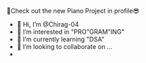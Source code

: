🌟Check out the new Piano Project in profile😎

- 👋 Hi, I’m @Chirag-04
- 👀 I’m interested in "PRO"GRAM"ING"
- 🌱 I’m currently learning "DSA"
- 💞️ I’m looking to collaborate on ...
-
<!---
Chirag-04/Chirag-04 is a ✨ special ✨ repository because its `README.md` (this file) appears on your GitHub profile.
You can click the Preview link to take a look at your changes.
--->
